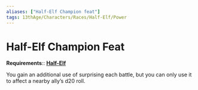 ```yaml
---
aliases: ["Half-Elf Champion feat"]
tags: 13thAge/Characters/Races/Half-Elf/Power
---
```

# Half-Elf Champion Feat

**Requirements**:: **[Half-Elf](../Half-Elf.md)**

You gain an additional use of surprising each battle, but you can only use it to affect a nearby ally’s d20 roll.
